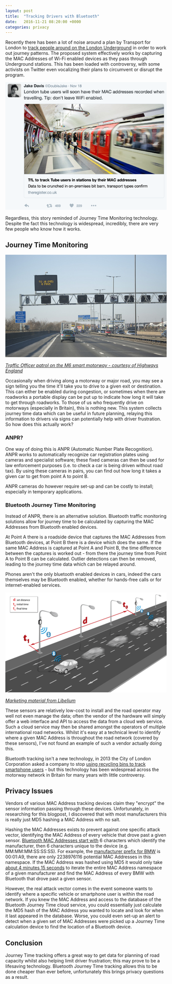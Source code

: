 ```yaml
---
layout: post
title:  "Tracking Drivers with Bluetooth"
date:   2016-11-21 08:20:00 +0000
categories: privacy
---
```


Recently there has been a lot of noise around a plan by Transport for London to [track people around on the London Underground](http://www.theregister.co.uk/2016/11/17/tfl_to_track_tube_users_by_wifi_device_mac_address/) in order to work out journey patterns. The proposed system effectively works by capturing the MAC Addresses of Wi-Fi enabled devices as they pass through Underground stations. This has been loaded with controversy, with some activists on Twitter even vocalizing their plans to circumvent or disrupt the program.

[![Journey Time Smart Motorway Sign](/images/2016-11-18-tracking-drivers-through-their-phones/london-tweet.png)](https://twitter.com/DoubleJake/status/799668670418911232)

Regardless, this story reminded of Journey Time Monitoring technology. Despite the fact this technology is widespread, incredibly, there are very few people who know how it works.

## Journey Time Monitoring

![Journey Time Smart Motorway Sign](/images/2016-11-18-tracking-drivers-through-their-phones/26367617550_1ec8271ece_z.jpg)

*[Traffic Officer patrol on the M6 smart motorway - courtesy of Highways England](https://www.flickr.com/photos/highwaysengland/26367617550/in/album-72157665851298021/)*

Occasionally when driving along a motorway or major road, you may see a sign telling you the time it'll take you to drive to a given exit or destination. This can either be enabled during congestion, or sometimes when there are roadworks a portable display can be put up to indicate how long it will take to get through roadworks. To those of us who frequently drive on motorways (especially in Britain), this is nothing new. This system collects journey time data which can be useful in future planning, relaying this information to drivers via signs can potentially help with driver frustration. So how does this actually work?

### ANPR?

One way of doing this is ANPR (Automatic Number Plate Recognition). ANPR works to automatically recognize car registration plates using cameras and specialist software; these fixed cameras can then be used for law enforcement purposes (i.e. to check a car is being driven without road tax). By using these cameras in pairs, you can find out how long it takes a given car to get from point A to point B.

ANPR cameras do however require set-up and can be costly to install; especially in temporary applications.

### Bluetooth Journey Time Monitoring

Instead of ANPR, there is an alternative solution. Bluetooth traffic monitoring solutions allow for journey time to be calculated by capturing the MAC Addresses from Bluetooth enabled devices.

At Point A there is a roadside device that captures the MAC Addresses from Bluetooth devices, at Point B there is a device which does the same. If the same MAC Address is captured at Point A and Point B, the time difference between the captures is worked out - from there the journey time from Point A to Point B can be calculated. Outlier detections can then be removed, leading to the journey time data which can be relayed around.

Phones aren't the only bluetooth enabled devices in cars, indeed the cars themselves may be Bluetooth enabled, whether for hands-free calls or for internet-enabled services.

![Journey Time diagram](/images/2016-11-18-tracking-drivers-through-their-phones/bluetooth_speed_big.png)

*[Marketing material from Libelium](http://www.libelium.com/products/meshlium/smartphone-detection/)*

These sensors are relatively low-cost to install  and the road operator may well not even manage the data; often the vendor of the hardware will simply offer a web interface and API to access the data from a cloud web service. Such a cloud service may then be shared amongst the operators of multiple international road networks. Whilst it's easy at a technical level to identify where a given MAC Address is throughout the road network (covered by these sensors), I've not found an example of such a vendor actually doing this.

Bluetooth tracking isn't a new technology, in 2013 the City of London Corporation asked a company to stop [using recycling bins to track smartphone users](http://www.bbc.co.uk/news/technology-23665490) - but this technology has been widespread across the motorway network in Britain for many years with little controversy.

## Privacy Issues

Vendors of various MAC Address tracking devices claim they "encrypt" the sensor information passing through these devices. Unfortunately, in researching for this blogpost, I discovered that with most manufacturers this is really just MD5 hashing a MAC Address with no salt.

Hashing the MAC Addresses exists to prevent against one specific attack vector, identifying the MAC Address of every vehicle that drove past a given sensor. [Bluetooth MAC Addresses start with](https://www.lifewire.com/introduction-to-mac-addresses-817937) 6 characters which identify the manufacturer, then 6 characters unique to the device (e.g. MM:MM:MM:SS:SS:SS). For example, the [manufacturer prefix for BMW](http://www.coffer.com/mac_find/?string=BMW) is 00:01:A9, there are only 2238976116 potential MAC Addresses in this namespace. If the MAC Address was hashed using MD5 it would only take [about 4 minutes 15 seconds](http://calc.opensecurityresearch.com/) to iterate the entire MAC Address namespace of a given manufacturer and find the MAC Address of every BMW with Bluetooth that drove past a given sensor.

However, the real attack vector comes in the event someone wants to identify where a specific vehicle or smartphone user is within the road network. If you knew the MAC Address and access to the database of the Bluetooth Journey Time cloud service, you could essentially just calculate the MD5 hash of the MAC Address you wanted to locate and look for when it last appeared in the database. Worse, you could even set-up an alert to detect when a given set of MAC Addresses were picked up a Journey Time calculation device to find the location of a Bluetooth device.

## Conclusion

Journey Time tracking offers a great way to get data for planning of road capacity whilst also helping limit driver frustration; this may prove to be a lifesaving technology. Bluetooth Journey Time tracking allows this to be done cheaper than ever before, unfortunately this brings privacy questions as a result.
